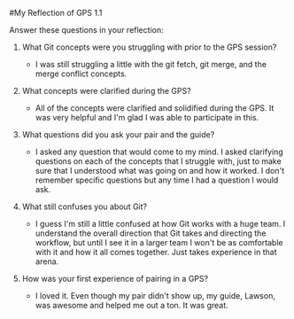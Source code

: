 #My Reflection of GPS 1.1

Answer these questions in your reflection:

1. What Git concepts were you struggling with prior to the GPS session?
    * I was still struggling a little with the git fetch, git merge, and the merge conflict concepts.

2. What concepts were clarified during the GPS?
    * All of the concepts were clarified and solidified during the GPS. It was very helpful and I'm glad I was able to participate in this.

3. What questions did you ask your pair and the guide?
    * I asked any question that would come to my mind. I asked clarifying questions on each of the concepts that I struggle with, just to make sure that I understood what was going on and how it worked. I don't remember specific questions but any time I had a question I would ask.

4. What still confuses you about Git?
    * I guess I'm still a little confused at how Git works with a huge team. I understand the overall direction that Git takes and directing the workflow, but until I see it in a larger team I won't be as comfortable with it and how it all comes together. Just takes experience in that arena.

5. How was your first experience of pairing in a GPS?
    * I loved it. Even though my pair didn't show up, my guide, Lawson, was awesome and helped me out a ton. It was great.